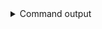 
<details>
<summary>Command output</summary>

```sh

kafka-topics \
    --bootstrap-server localhost:6969 \
    --command-config aclCluster-admin.properties \
    --replication-factor 1 \
    --partitions 1 \
    --create --if-not-exists \
    --topic restricted-topic
Created topic restricted-topic.

```

</details>
      
